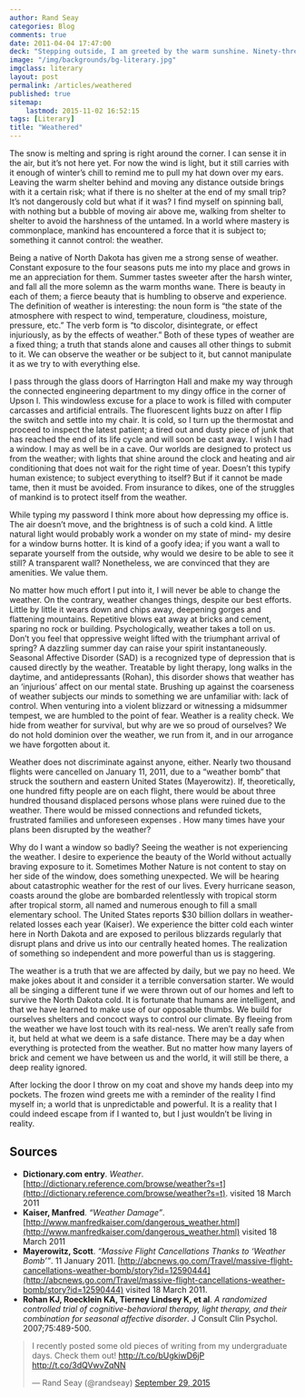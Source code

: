```yaml
---
author: Rand Seay
categories: Blog
comments: true
date: 2011-04-04 17:47:00
deck: "Stepping outside, I am greeted by the warm sunshine. Ninety-three million miles separates me from the source of that light, but I can still feel the heat carried with it through the frozen emptiness of space."
image: "/img/backgrounds/bg-literary.jpg"
imgclass: literary
layout: post
permalink: /articles/weathered
published: true
sitemap:
    lastmod: 2015-11-02 16:52:15
tags: [Literary]
title: "Weathered"
---
```


The snow is melting and spring is right around the corner. I can sense it in the air, but it’s not here yet. For now the wind is light, but it still carries with it enough of winter’s chill to remind me to pull my hat down over my ears.<!--more--> Leaving the warm shelter behind and moving any distance outside brings with it a certain risk; what if there is no shelter at the end of my small trip? It’s not dangerously cold but what if it was? I find myself on spinning ball, with nothing but a bubble of moving air above me, walking from shelter to shelter to avoid the harshness of the untamed. In a world where mastery is commonplace, mankind has encountered a force that it is subject to; something it cannot control: the weather.

Being a native of North Dakota has given me a strong sense of weather. Constant exposure to the four seasons puts me into my place and grows in me an appreciation for them. Summer tastes sweeter after the harsh winter, and fall all the more solemn as the warm months wane. There is beauty in each of them; a fierce beauty that is humbling to observe and experience. The definition of weather is interesting: the noun form is “the state of the atmosphere with respect to wind, temperature, cloudiness, moisture, pressure, etc.” The verb form is “to discolor, disintegrate, or effect injuriously, as by the effects of weather.” Both of these types of weather are a fixed thing; a truth that stands alone and causes all other things to submit to it. We can observe the weather or be subject to it, but cannot manipulate it as we try to with everything else.

I pass through the glass doors of Harrington Hall and make my way through the connected engineering department to my dingy office in the corner of Upson I. This windowless excuse for a place to work is filled with computer carcasses and artificial entrails. The fluorescent lights buzz on after I flip the switch and settle into my chair. It is cold, so I turn up the thermostat and proceed to inspect the latest patient; a tired out and dusty piece of junk that has reached the end of its life cycle and will soon be cast away. I wish I had a window. I may as well be in a cave. Our worlds are designed to protect us from the weather; with lights that shine around the clock and heating and air conditioning that does not wait for the right time of year. Doesn’t this typify human existence; to subject everything to itself? But if it cannot be made tame, then it must be avoided. From insurance to dikes, one of the struggles of mankind is to protect itself from the weather.

While typing my password I think more about how depressing my office is. The air doesn’t move, and the brightness is of such a cold kind. A little natural light would probably work a wonder on my state of mind- my desire for a window burns hotter. It is kind of a goofy idea; if you want a wall to separate yourself from the outside, why would we desire to be able to see it still? A transparent wall? Nonetheless, we are convinced that they are amenities. We value them.

No matter how much effort I put into it, I will never be able to change the weather. On the contrary, weather changes things, despite our best efforts. Little by little it wears down and chips away, deepening gorges and flattening mountains. Repetitive blows eat away at bricks and cement, sparing no rock or building. Psychologically, weather takes a toll on us. Don’t you feel that oppressive weight lifted with the triumphant arrival of spring? A dazzling summer day can raise your spirit instantaneously. Seasonal Affective Disorder (SAD) is a recognized type of depression that is caused directly by the weather. Treatable by light therapy, long walks in the daytime, and antidepressants (Rohan), this disorder shows that weather has an ‘injurious’ affect on our mental state. Brushing up against the coarseness of weather subjects our minds to something we are unfamiliar with: lack of control. When venturing into a violent blizzard or witnessing a midsummer tempest, we are humbled to the point of fear. Weather is a reality check. We hide from weather for survival, but why are we so proud of ourselves? We do not hold dominion over the weather, we run from it, and in our arrogance we have forgotten about it.

Weather does not discriminate against anyone, either. Nearly two thousand flights were cancelled on January 11, 2011, due to a “weather bomb” that struck the southern and eastern United States (Mayerowitz). If, theoretically, one hundred fifty people are on each flight, there would be about three hundred thousand displaced persons whose plans were ruined due to the weather. There would be missed connections and refunded tickets, frustrated families and unforeseen expenses . How many times have your plans been disrupted by the weather?

Why do I want a window so badly? Seeing the weather is not experiencing the weather. I desire to experience the beauty of the World without actually braving exposure to it. Sometimes Mother Nature is not content to stay on her side of the window, does something unexpected.
We will be hearing about catastrophic weather for the rest of our lives. Every hurricane season, coasts around the globe are bombarded relentlessly with tropical storm after tropical storm, all named and numerous enough to fill a small elementary school. The United States reports $30 billion dollars in weather-related losses each year (Kaiser). We experience the bitter cold each winter here in North Dakota and are exposed to perilous blizzards regularly that disrupt plans and drive us into our centrally heated homes. The realization of something so independent and more powerful than us is staggering.

The weather is a truth that we are affected by daily, but we pay no heed. We make jokes about it and consider it a terrible conversation starter. We would all be singing a different tune if we were thrown out of our homes and left to survive the North Dakota cold. It is fortunate that humans are intelligent, and that we have learned to make use of our opposable thumbs. We build for ourselves shelters and concoct ways to control our climate. By fleeing from the weather we have lost touch with its real-ness. We aren’t really safe from it, but held at what we deem is a safe distance. There may be a day when everything is protected from the weather. But no matter how many layers of brick and cement we have between us and the world, it will still be there, a deep reality ignored.

After locking the door I throw on my coat and shove my hands deep into my pockets. The frozen wind greets me with a reminder of the reality I find myself in; a world that is unpredictable and powerful. It is a reality that I could indeed escape from if I wanted to, but I just wouldn’t be living in reality.

## Sources
- **Dictionary.com entry**. *Weather*. [http://dictionary.reference.com/browse/weather?s=t](http://dictionary.reference.com/browse/weather?s=t). visited 18 March 2011
- **Kaiser, Manfred**. *“Weather Damage”*. [http://www.manfredkaiser.com/dangerous_weather.html](http://www.manfredkaiser.com/dangerous_weather.html) visited 18 March 2011
- **Mayerowitz, Scott**. *“Massive Flight Cancellations Thanks to ‘Weather Bomb’”*. 11 January 2011. [http://abcnews.go.com/Travel/massive-flight-cancellations-weather-bomb/story?id=12590444](http://abcnews.go.com/Travel/massive-flight-cancellations-weather-bomb/story?id=12590444) visited 18 March 2011.
- **Rohan KJ, Roecklein KA, Tierney Lindsey K, et al**. *A randomized controlled trial of cognitive-behavioral therapy, light therapy, and their combination for seasonal affective disorder*. J Consult Clin Psychol. 2007;75:489-500.

<blockquote class="twitter-tweet" lang="en"><p lang="en" dir="ltr">I recently posted some old pieces of writing from my undergraduate days. Check them out! <a href="http://t.co/bUgkiwD6jP">http://t.co/bUgkiwD6jP</a> <a href="http://t.co/3dQVwvZqNN">http://t.co/3dQVwvZqNN</a></p>&mdash; Rand Seay (@randseay) <a href="https://twitter.com/randseay/status/648903434997927936">September 29, 2015</a></blockquote>
<script async src="//platform.twitter.com/widgets.js" charset="utf-8"></script>

